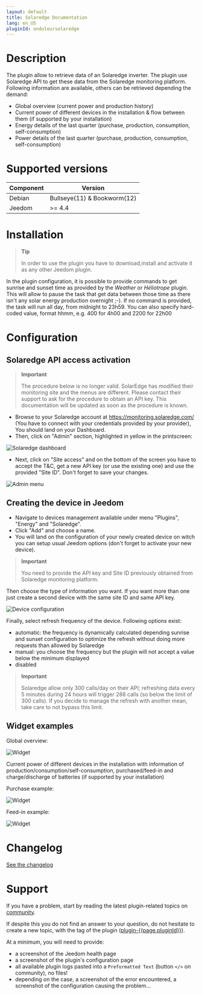 ```yaml
---
layout: default
title: Solaredge Documentation
lang: en_US
pluginId: onduleursolaredge
---
```


# Description

The plugin allow to retrieve data of an Solaredge inverter.
The plugin use Solaredge API to get these data from the Solaredge monitoring platform.
Following information are available, others can be retrieved depending the demand:

- Global overview (current power and production history)
- Current power of different devices in the installation & flow between them (if supported by your installation)
- Energy details of the last quarter (purchase, production, consumption, self-consumption)
- Power details of the last quarter (purchase, production, consumption, self-consumption)

# Supported versions

| Component | Version                     |
|-----------|-----------------------------|
| Debian    | Bullseye(11) & Bookworm(12) |
| Jeedom    | >= 4.4                      |

# Installation

> **Tip**
>
> In order to use the plugin you have to download,install and activate it as any other Jeedom plugin.

In the plugin configuration, it is possible to provide commands to get sunrise and sunset time as provided by the *Weather* or *Héliotrope* plugin. This will allow to pause the task that get data between those time as there isn't any solar energy production overnight ;-). If no command is provided, the task will run all day, from midnight to 23h59. You can also specify hard-coded value, format hhmm, e.g. 400 for 4h00 and 2200 for 22h00

# Configuration

## Solaredge API access activation

> **Important**
>
> The procedure below is no longer valid. SolarEdge has modified their monitoring site and the menus are different. Please contact their support to ask for the procedure to obtain an API key. This documentation will be updated as soon as the procedure is known.

- Browse to your Solaredge account at <https://monitoring.solaredge.com/> (You have to connect with your credentials provided by your provider), You should land on your Dashboard.
- Then, click on "Admin" section, highlighted in yellow in the printscreen:

![Solaredge dashboard](../images/solaredge_dashboard.png "Solaredge dashboard")

- Next, click on "Site access" and on the bottom of the screen you have to accept the T&C, get a new API key (or use the existing one) and use the provided "Site ID". Don't forget to save your changes.

![Admin menu](../images/solaredge_admin.png "Admin menu")

## Creating the device in Jeedom

- Navigate to devices management available under menu "Plugins", "Energy" and "Solaredge".
- Click "Add" and choose a name.
- You will land on the configuration of your newly created device on witch you can setup usual Jeedom options (don't forget to activate your new device).

> **Important**
>
> You need to provide the API key and Site ID previously obtained from Solaredge monitoring platform.

Then choose the type of information you want. If you want more than one just create a second device with the same site ID and same API key.

![Device configuration](../images/equip_config.png "Device configuration")

Finally, select refresh frequency of the device. Following options exist:

- automatic: the frequency is dynamically calculated depending sunrise and sunset configuration to optimize the refresh without doing more requests than allowed by Solaredge
- manual: you choose the frequency but the plugin will not accept a value below the minimum displayed
- disabled

> **Important**
>
> Solaredge allow only 300 calls/day on their API; refreshing data every 5 minutes during 24 hours will trigger 288 calls (so below the limit of 300 calls). If you decide to manage the refresh with another mean, take care to not bypass this limit.

## Widget examples

Global overview:

![Widget](../images/widget.png "Widget")

Current power of different devices in the installation with information of production/consumption/self-consumption, purchased/feed-in and charge/discharge of batteries (if supported by your installation)

Purchase example:

![Widget](../images/widget_powerflow_purchased.png "Widget")

Feed-in example:

![Widget](../images/widget_powerflow_feedin.png "Widget")

# Changelog

[See the changelog](./changelog)

# Support

If you have a problem, start by reading the latest plugin-related topics on [community]({{site.forum}}/tag/plugin-{{page.pluginId}}).

If despite this you do not find an answer to your question, do not hesitate to create a new topic, with the tag of the plugin ([plugin-{{page.pluginId}}]({{site.forum}}/tag/plugin-{{page.pluginId}})).

At a minimum, you will need to provide:

- a screenshot of the Jeedom health page
- a screenshot of the plugin's configuration page
- all available plugin logs pasted into a `Preformatted Text` (button `</>` on community), no files!
- depending on the case, a screenshot of the error encountered, a screenshot of the configuration causing the problem...
